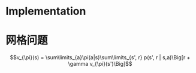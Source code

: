 &emsp;
# Implementation 
# 网格问题




$$v_{\pi}(s) = \sum\limits_{a}\pi(a|s)\sum\limits_{s', r} p(s', r | s,a)\Big[r + \gamma v_{\pi}(s')\Big]$$



